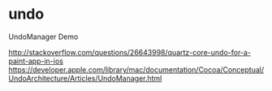 undo
====

UndoManager Demo

http://stackoverflow.com/questions/26643998/quartz-core-undo-for-a-paint-app-in-ios
https://developer.apple.com/library/mac/documentation/Cocoa/Conceptual/UndoArchitecture/Articles/UndoManager.html
